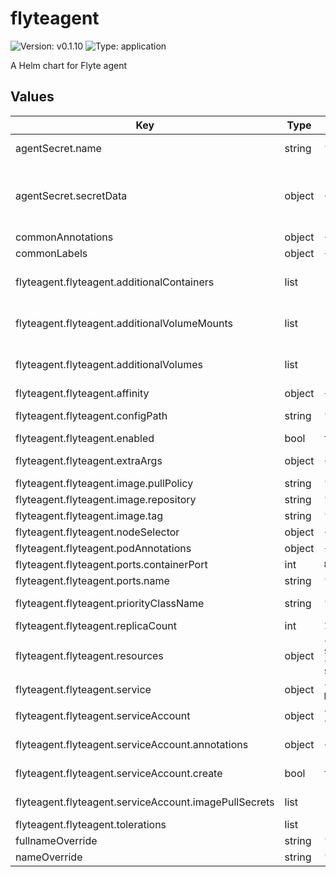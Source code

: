 # flyteagent

![Version: v0.1.10](https://img.shields.io/badge/Version-v0.1.10-informational?style=flat-square) ![Type: application](https://img.shields.io/badge/Type-application-informational?style=flat-square)

A Helm chart for Flyte agent

## Values

| Key | Type | Default | Description |
|-----|------|---------|-------------|
| agentSecret.name | string | `""` | Specify name of K8s Secret. Leave it empty if you don't need this Secret |
| agentSecret.secretData | object | `{"data":{"username":"User"}}` | Specify your Secret (with sensitive data) or pseudo-manifest (without sensitive data). See https://github.com/godaddy/kubernetes-external-secrets |
| commonAnnotations | object | `{}` |  |
| commonLabels | object | `{}` |  |
| flyteagent.flyteagent.additionalContainers | list | `[]` | Appends additional containers to the deployment spec. May include template values. |
| flyteagent.flyteagent.additionalVolumeMounts | list | `[]` | Appends additional volume mounts to the main container's spec. May include template values. |
| flyteagent.flyteagent.additionalVolumes | list | `[]` | Appends additional volumes to the deployment spec. May include template values. |
| flyteagent.flyteagent.affinity | object | `{}` | affinity for flyteagent deployment |
| flyteagent.flyteagent.configPath | string | `"/etc/flyteagent/config/*.yaml"` | Default regex string for searching configuration files |
| flyteagent.flyteagent.enabled | bool | `true` |  |
| flyteagent.flyteagent.extraArgs | object | `{}` | Appends extra command line arguments to the main command |
| flyteagent.flyteagent.image.pullPolicy | string | `"IfNotPresent"` | Docker image pull policy |
| flyteagent.flyteagent.image.repository | string | `"ghcr.io/flyteorg/flyteagent"` | Docker image for flyteagent deployment |
| flyteagent.flyteagent.image.tag | string | `"1.8.3"` | Docker image tag |
| flyteagent.flyteagent.nodeSelector | object | `{}` | nodeSelector for flyteagent deployment |
| flyteagent.flyteagent.podAnnotations | object | `{}` | Annotations for flyteagent pods |
| flyteagent.flyteagent.ports.containerPort | int | `8000` |  |
| flyteagent.flyteagent.ports.name | string | `"agent-grpc"` |  |
| flyteagent.flyteagent.priorityClassName | string | `""` | Sets priorityClassName for datacatalog pod(s). |
| flyteagent.flyteagent.replicaCount | int | `1` | Replicas count for flyteagent deployment |
| flyteagent.flyteagent.resources | object | `{"limits":{"cpu":"500m","ephemeral-storage":"200Mi","memory":"200Mi"},"requests":{"cpu":"500m","ephemeral-storage":"200Mi","memory":"200Mi"}}` | Default resources requests and limits for flyteagent deployment |
| flyteagent.flyteagent.service | object | `{"annotations":{"projectcontour.io/upstream-protocol.h2c":"grpc"},"type":"ClusterIP"}` | Service settings for flyteagent |
| flyteagent.flyteagent.serviceAccount | object | `{"annotations":{},"create":true,"imagePullSecrets":[]}` | Configuration for service accounts for flyteagent |
| flyteagent.flyteagent.serviceAccount.annotations | object | `{}` | Annotations for ServiceAccount attached to flyteagent pods |
| flyteagent.flyteagent.serviceAccount.create | bool | `true` | Should a service account be created for flyteagent |
| flyteagent.flyteagent.serviceAccount.imagePullSecrets | list | `[]` | ImagePullSecrets to automatically assign to the service account |
| flyteagent.flyteagent.tolerations | list | `[]` | tolerations for flyteagent deployment |
| fullnameOverride | string | `""` |  |
| nameOverride | string | `""` |  |
